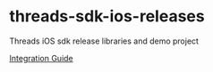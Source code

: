 # threads-sdk-ios-releases
Threads iOS sdk release libraries and demo project

[Integration Guide](../../wiki/Integration-Guide)
